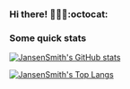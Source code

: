 ### Hi there! 👋🏼🦾:octocat:

### Some quick stats

  [![JansenSmith's GitHub stats](https://github-readme-stats-jansensmith.vercel.app/api?username=jansensmith)](https://github.com/anuraghazra/github-readme-stats)
  
  [![JansenSmith's Top Langs](https://github-readme-stats-jansensmith.vercel.app/api/top-langs/?username=jansensmith&layout=donut)](https://github.com/anuraghazra/github-readme-stats)


<!--
**JansenSmith/JansenSmith** is a ✨ _special_ ✨ repository because its `README.md` (this file) appears on your GitHub profile.

Here are some ideas to get you started:

- 🔭 I’m currently working on ...
- 🌱 I’m currently learning ...
- 👯 I’m looking to collaborate on ...
- 🤔 I’m looking for help with ...
- 💬 Ask me about ...
- 📫 How to reach me: ...
- 😄 Pronouns: ...
- ⚡ Fun fact: ...
-->
